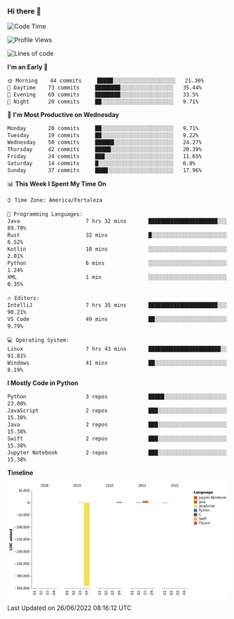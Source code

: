 ### Hi there 👋

<!--
**samuelpsouza/samuelpsouza** is a ✨ _special_ ✨ repository because its `README.md` (this file) appears on your GitHub profile.

Here are some ideas to get you started:

- 🔭 I’m currently working on ...
- 🌱 I’m currently learning ...
- 👯 I’m looking to collaborate on ...
- 🤔 I’m looking for help with ...
- 💬 Ask me about ...
- 📫 How to reach me: ...
- 😄 Pronouns: ...
- ⚡ Fun fact: ...
-->

<!--START_SECTION:waka-->
![Code Time](http://img.shields.io/badge/Code%20Time-0%20secs-blue)

![Profile Views](http://img.shields.io/badge/Profile%20Views-0-blue)

![Lines of code](https://img.shields.io/badge/From%20Hello%20World%20I%27ve%20Written--327%20Thousand%20lines%20of%20code-blue)

**I'm an Early 🐤** 

```text
🌞 Morning    44 commits     █████░░░░░░░░░░░░░░░░░░░░   21.36% 
🌆 Daytime    73 commits     ████████░░░░░░░░░░░░░░░░░   35.44% 
🌃 Evening    69 commits     ████████░░░░░░░░░░░░░░░░░   33.5% 
🌙 Night      20 commits     ██░░░░░░░░░░░░░░░░░░░░░░░   9.71%

```
📅 **I'm Most Productive on Wednesday** 

```text
Monday       20 commits     ██░░░░░░░░░░░░░░░░░░░░░░░   9.71% 
Tuesday      19 commits     ██░░░░░░░░░░░░░░░░░░░░░░░   9.22% 
Wednesday    50 commits     ██████░░░░░░░░░░░░░░░░░░░   24.27% 
Thursday     42 commits     █████░░░░░░░░░░░░░░░░░░░░   20.39% 
Friday       24 commits     ███░░░░░░░░░░░░░░░░░░░░░░   11.65% 
Saturday     14 commits     █░░░░░░░░░░░░░░░░░░░░░░░░   6.8% 
Sunday       37 commits     ████░░░░░░░░░░░░░░░░░░░░░   17.96%

```


📊 **This Week I Spent My Time On** 

```text
⌚︎ Time Zone: America/Fortaleza

💬 Programming Languages: 
Java                     7 hrs 32 mins       ██████████████████████░░░   89.78% 
Rust                     32 mins             █░░░░░░░░░░░░░░░░░░░░░░░░   6.52% 
Kotlin                   10 mins             ░░░░░░░░░░░░░░░░░░░░░░░░░   2.01% 
Python                   6 mins              ░░░░░░░░░░░░░░░░░░░░░░░░░   1.24% 
XML                      1 min               ░░░░░░░░░░░░░░░░░░░░░░░░░   0.35%

🔥 Editors: 
IntelliJ                 7 hrs 35 mins       ██████████████████████░░░   90.21% 
VS Code                  49 mins             ██░░░░░░░░░░░░░░░░░░░░░░░   9.79%

💻 Operating System: 
Linux                    7 hrs 43 mins       ███████████████████████░░   91.81% 
Windows                  41 mins             ██░░░░░░░░░░░░░░░░░░░░░░░   8.19%

```

**I Mostly Code in Python** 

```text
Python                   3 repos             █████░░░░░░░░░░░░░░░░░░░░   23.08% 
JavaScript               2 repos             ███░░░░░░░░░░░░░░░░░░░░░░   15.38% 
Java                     2 repos             ███░░░░░░░░░░░░░░░░░░░░░░   15.38% 
Swift                    2 repos             ███░░░░░░░░░░░░░░░░░░░░░░   15.38% 
Jupyter Notebook         2 repos             ███░░░░░░░░░░░░░░░░░░░░░░   15.38%

```


**Timeline**

![Chart not found](https://raw.githubusercontent.com/samuelpsouza/samuelpsouza/main/charts/bar_graph.png) 


 Last Updated on 26/06/2022 08:16:12 UTC
<!--END_SECTION:waka-->